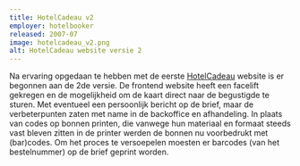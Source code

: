```yaml
---
title: HotelCadeau v2
employer: hotelbooker
released: 2007-07
image: hotelcadeau_v2.png
alt: HotelCadeau website versie 2
---
```


Na ervaring opgedaan te hebben met de eerste [HotelCadeau](http://www.hotelcadeau.nl/) website is er begonnen aan de 2de versie.
De frontend website heeft een facelift gekregen en de mogelijkheid om de kaart direct naar de begustigde te sturen.
Met eventueel een persoonlijk bericht op de brief, maar de verbeterpunten zaten met name in de backoffice en afhandeling. In plaats van codes op bonnen printen, die vanwege hun materiaal en formaat steeds vast bleven zitten in de printer werden de bonnen nu voorbedrukt met (bar)codes.
Om het proces te versoepelen moesten er barcodes (van het bestelnummer) op de brief geprint worden.
